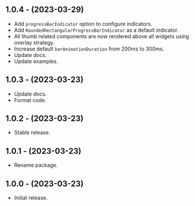 ## 1.0.4 - (2023-03-29)

* Add `progressBarIndicator` option to configure indicators.
* Add `RoundedRectangularProgressBarIndicator` as a default indicator.
* All thumb related components are now rendered above all widgets using overlay strategy.
* Increase default `barAnimationDuration` from 200ms to 300ms.
* Update docs.
* Update examples.

## 1.0.3 - (2023-03-23)

* Update docs.
* Format code.

## 1.0.2 - (2023-03-23)

* Stable release.

## 1.0.1 - (2023-03-23)

* Rename package.

## 1.0.0 - (2023-03-23)

* Initial release.
